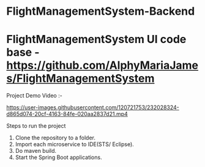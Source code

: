 # FlightManagementSystem-Backend

# FlightManagementSystem UI code base - https://github.com/AlphyMariaJames/FlightManagementSystem

Project Demo Video :-

https://user-images.githubusercontent.com/120721753/232028324-d865d074-20cf-4163-84fe-020aa2837d21.mp4


Steps to run the project
1. Clone the repository to a folder.
2. Import each microservice to IDE(STS/ Eclipse).
3. Do maven build. 
4. Start the Spring Boot applications.
